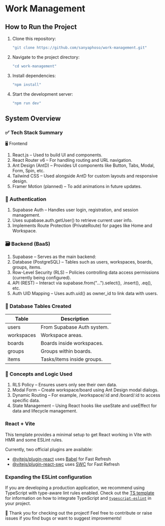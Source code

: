 # Work Management

## How to Run the Project

1. Clone this repository:  
   ```bash
   "git clone https://github.com/sanyaphoso/work-management.git"
2. Navigate to the project directory:
    ```bash
   "cd work-management"
3. Install dependencies:
    ```bash
   "npm install"
4. Start the development server:
    ```bash
   "npm run dev"

## System Overview

### ✅ Tech Stack Summary
🖥️ Frontend
1. React.js – Used to build UI and components.
2. React Router v6 – For handling routing and URL navigation.
3. Ant Design (AntD) – Provides UI components like Button, Tabs, Modal, Form, Spin, etc.
4. Tailwind CSS – Used alongside AntD for custom layouts and responsive design.
5. Framer Motion (planned) – To add animations in future updates.

### 🔐 Authentication
1. Supabase Auth – Handles user login, registration, and session management.
2. Uses supabase.auth.getUser() to retrieve current user info.
3. Implements Route Protection (PrivateRoute) for pages like Home and Workspace.

### 🗃️ Backend (BaaS)
1. Supabase – Serves as the main backend:
2. Database (PostgreSQL) – Tables such as users, workspaces, boards, groups, items.
3. Row-Level Security (RLS) – Policies controlling data access permissions (currently being configured).
4. API (REST) – Interact via supabase.from("...").select(), .insert(), .eq(), etc.
5. Auth UID Mapping – Uses auth.uid() as owner_id to link data with users.

### 📁 Database Tables Created

| Table             | Description                                                        |
| ----------------- | ------------------------------------------------------------------ |
| users | From Supabase Auth system. |
| workspaces | Workspace areas. |
| boards | Boards inside workspaces. |
| groups | Groups within boards. |
| items | Tasks/items inside groups. |

### 🧠 Concepts and Logic Used
1. RLS Policy – Ensures users only see their own data.
2. Modal Form – Create workspace/board using Ant Design modal dialogs.
3. Dynamic Routing – For example, /workspace/:id and /board/:id to access specific data.
4. State Management – Using React hooks like useState and useEffect for data and lifecycle management.

### React + Vite

This template provides a minimal setup to get React working in Vite with HMR and some ESLint rules.

Currently, two official plugins are available:

- [@vitejs/plugin-react](https://github.com/vitejs/vite-plugin-react/blob/main/packages/plugin-react) uses [Babel](https://babeljs.io/) for Fast Refresh
- [@vitejs/plugin-react-swc](https://github.com/vitejs/vite-plugin-react/blob/main/packages/plugin-react-swc) uses [SWC](https://swc.rs/) for Fast Refresh

### Expanding the ESLint configuration

If you are developing a production application, we recommend using TypeScript with type-aware lint rules enabled. Check out the [TS template](https://github.com/vitejs/vite/tree/main/packages/create-vite/template-react-ts) for information on how to integrate TypeScript and [`typescript-eslint`](https://typescript-eslint.io) in your project.

🙏 Thank you for checking out the project!
Feel free to contribute or raise issues if you find bugs or want to suggest improvements!
